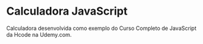 # Calculadora JavaScript
Calculadora desenvolvida como exemplo do Curso Completo de JavaScript da Hcode na Udemy.com.

